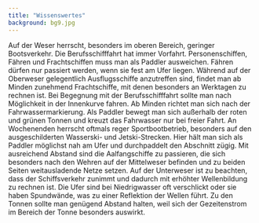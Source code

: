 ```yaml
---
title: "Wissenswertes"
background: bg9.jpg
---
```

Auf der Weser herrscht, besonders im oberen Bereich, geringer Bootsverkehr. Die Berufsschifffahrt hat immer Vorfahrt. Personenschiffen, Fähren und Frachtschiffen muss man als Paddler ausweichen. Fähren dürfen nur passiert werden, wenn sie fest am Ufer liegen.
Während auf der Oberweser gelegentlich Ausflugsschiffe anzutreffen sind, findet man ab Minden zunehmend Frachtschiffe, mit denen besonders an Werktagen zu rechnen ist. Bei Begegnung mit der Berufsschifffahrt sollte man nach Möglichkeit in der Innenkurve fahren.  Ab Minden richtet man sich nach der Fahrwassermarkierung. Als Paddler bewegt man sich außerhalb der roten und grünen Tonnen und kreuzt das Fahrwasser nur bei freier Fahrt.
An Wochenenden herrscht oftmals reger Sportbootbetrieb, besonders  auf den ausgeschilderten Wasserski- und Jetski-Strecken. Hier hält man sich als Paddler möglichst nah am Ufer und durchpaddelt den Abschnitt zügig. Mit ausreichend Abstand sind die Aalfangschiffe  zu passieren, die sich besonders nach den Wehren auf der Mittelweser befinden und zu beiden Seiten weitausladende Netze setzen.
Auf der Unterweser ist zu beachten, dass der Schiffsverkehr zunimmt und dadurch mit erhöhter Wellenbildung zu rechnen ist. Die Ufer sind bei Niedrigwasser oft verschlickt oder sie haben Spundwände, was zu einer Reflektion der Wellen führt. Zu den Tonnen sollte man genügend Abstand halten, weil sich der Gezeitenstrom im Bereich der Tonne besonders auswirkt.

